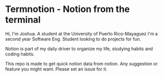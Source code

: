 # Termnotion - Notion from the terminal

Hi, I'm Joshua. A student at the University of Puerto Rico-Mayaguez
I'm a second year Software Eng. Student looking to do projects for fun.

Notion is part of my daily driver to organize my life, studying habits 
and coding habits. 

This repo is made to get quick notion data from notion. 
Any suggestion or feature you might want. Please set an issue for it.